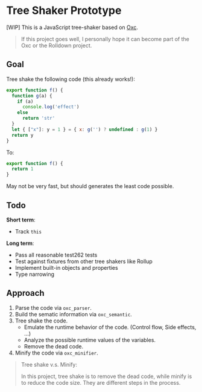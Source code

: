 # Tree Shaker Prototype

\[WIP\] This is a JavaScript tree-shaker based on [Oxc](https://oxc.rs).

> If this project goes well, I personally hope it can become part of the Oxc or the Rolldown project.

## Goal

Tree shake the following code (this already works!):

```js
export function f() {
  function g(a) {
    if (a)
      console.log('effect')
    else
      return 'str'
  }
  let { ["x"]: y = 1 } = { x: g('') ? undefined : g(1) }
  return y
}
```

To:

```js
export function f() {
  return 1
}
```

May not be very fast, but should generates the least code possible.

## Todo

**Short term**:

- Track `this`

**Long term**:

- Pass all reasonable test262 tests
- Test against fixtures from other tree shakers like Rollup
- Implement built-in objects and properties
- Type narrowing

## Approach

1. Parse the code via `oxc_parser`.
2. Build the sematic information via `oxc_semantic`.
3. Tree shake the code.
    - Emulate the runtime behavior of the code. (Control flow, Side effects, ...)
    - Analyze the possible runtime values of the variables.
    - Remove the dead code.
4. Minify the code via `oxc_minifier`.

> Tree shake v.s. Minify:
>
> In this project, tree shake is to remove the dead code, while minify is to reduce the code size. They are different steps in the process.
